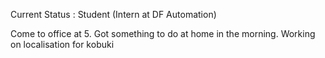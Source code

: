 
Current Status : Student (Intern at DF Automation)

Come to office at 5. Got something to do at home in the morning. Working on localisation for kobuki

